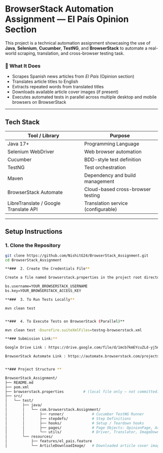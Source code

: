 # BrowserStack Automation Assignment — El País Opinion Section

This project is a technical automation assignment showcasing the use of **Java**, **Selenium**, **Cucumber**, **TestNG**, and **BrowserStack** to automate a real-world scraping, translation, and cross-browser testing task.

### 🧠 What It Does

- Scrapes Spanish news articles from *El País* (Opinion section)
- Translates article titles to English
- Extracts repeated words from translated titles
- Downloads available article cover images (if present)
- Executes automated tests in parallel across multiple desktop and mobile browsers on BrowserStack

---

## Tech Stack

| Tool / Library                   | Purpose                                 |
|----------------------------------|-----------------------------------------|
| Java 17+                         | Programming Language                    |
| Selenium WebDriver               | Web browser automation                  |
| Cucumber                         | BDD-style test definition               |
| TestNG                           | Test orchestration                      |
| Maven                            | Dependency and build management         |
| BrowserStack Automate            | Cloud-based cross-browser testing       |
| LibreTranslate / Google Translate API | Translation service (configurable) |

---

## Setup Instructions

### 1. Clone the Repository

```bash
git clone https://github.com/NishitG24/BrowserStack_Assignment.git
cd BrowserStack_Assignment

**###  2. Create the Credentials File**

Create a file named browserstack.properties in the project root directory:

bs.username=YOUR_BROWSERSTACK_USERNAME
bs.key=YOUR_BROWSERSTACK_ACCESS_KEY

**###  3. To Run Tests Locally**

mvn clean test


**###  4. To Execute Tests on BrowserStack (Parallel)**

mvn clean test -Dsurefire.suiteXmlFiles=testng-browserstack.xml

**### Submission Link:**

Google Drive Link : https://drive.google.com/file/d/1mcb7kmEYcuZLd-yj5n7sIl5vON5dpD6k/view?usp=sharing

BrowserStack Automate Link : https://automate.browserstack.com/projects/Default+Project/builds/ElPais+Opinion+Scraper/1?tab=tests&testListView=flat


**### Project Structure **

BrowserStack_Assignment/
├── README.md
├── pom.xml
├── browserstack.properties         # (local file only – not committed)
├── src/
│   └── test/
│       ├── java/
│       │   └── com.browserstack.Assignment/
│       │       ├── runner/             # Cucumber TestNG Runner
│       │       ├── stepdefs/           # Step Definitions
│       │       ├── hooks/              # Setup / Teardown hooks
│       │       ├── pages/              # Page Objects: OpinionPage, ArticlePage
│       │       └── utils/              # Driver, Translator, ImageDownloader, etc.
│       └── resources/
│           ├── features/el_pais.feature
│           └── ArticleDownloadImage/   # Downloaded article cover images





